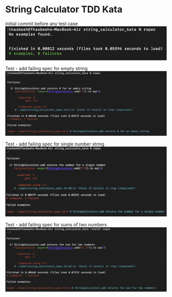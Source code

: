 # String Calculator TDD Kata

Initial commit before any test case
![Before any test](images/No_test.png)

Test - add failing spec for empty string
![Empty string test failed](images/test1_fail.png)

Test - add failing spec for single number string
![Single number string test failed](images/test2_fail.png)

Test - add failing spec for sums of two numbers
![Single number string test failed](images/test3_fail.png)